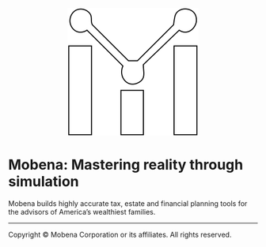 <center>

![Mobena Logo: a "M" that looks like a combination bar-and-line graph, and is visually suggestive of a 3-person family (2 parents on standing either side of their child).](/assets/logo_white_transparent.svg)

</center>

# Mobena: Mastering reality through simulation

Mobena builds highly accurate tax, estate and financial planning tools for the advisors of America’s wealthiest families.

---

Copyright © Mobena Corporation or its affiliates. All rights reserved.